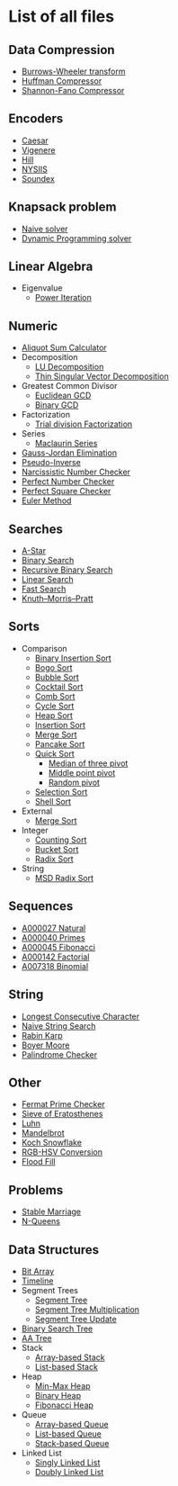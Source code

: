 # List of all files

## Data Compression
  * [Burrows-Wheeler transform](https://github.com/TheAlgorithms/C-Sharp/blob/master/Algorithms/DataCompression/BurrowsWheelerTransform.cs)
  * [Huffman Compressor](https://github.com/TheAlgorithms/C-Sharp/blob/master/Algorithms/DataCompression/HuffmanCompressor.cs)
  * [Shannon-Fano Compressor](https://github.com/TheAlgorithms/C-Sharp/blob/master/Algorithms/DataCompression/ShannonFanoCompressor.cs)
## Encoders
  * [Caesar](https://github.com/TheAlgorithms/C-Sharp/blob/master/Algorithms/Encoders/CaesarEncoder.cs)
  * [Vigenere](https://github.com/TheAlgorithms/C-Sharp/blob/master/Algorithms/Encoders/VigenereEncoder.cs)
  * [Hill](https://github.com/TheAlgorithms/C-Sharp/blob/master/Algorithms/Encoders/HillEncoder.cs)
  * [NYSIIS](https://github.com/TheAlgorithms/C-Sharp/blob/master/Algorithms/Encoders/NysiisEncoder.cs)
  * [Soundex](https://github.com/TheAlgorithms/C-Sharp/blob/master/Algorithms/Encoders/SoundexEncoder.cs)
## Knapsack problem
  * [Naive solver](https://github.com/TheAlgorithms/C-Sharp/blob/master/Algorithms/Knapsack/NaiveKnapsackSolver.cs)
  * [Dynamic Programming solver](https://github.com/TheAlgorithms/C-Sharp/blob/master/Algorithms/Knapsack/DynamicProgrammingKnapsackSolver.cs)
## Linear Algebra
  * Eigenvalue
    * [Power Iteration](https://github.com/TheAlgorithms/C-Sharp/blob/master/Algorithms/LinearAlgebra/Eigenvalue/PowerIteration.cs)
## Numeric
  * [Aliquot Sum Calculator](https://github.com/TheAlgorithms/C-Sharp/blob/master/Algorithms/Numeric/AliquotSumCalculator.cs)
  * Decomposition
    * [LU Decomposition](https://github.com/TheAlgorithms/C-Sharp/blob/master/Algorithms/Numeric/Decomposition/LU.cs)
    * [Thin Singular Vector Decomposition](https://github.com/TheAlgorithms/C-Sharp/blob/master/Algorithms/Numeric/Decomposition/ThinSVD.cs)
  * Greatest Common Divisor
    * [Euclidean GCD](https://github.com/TheAlgorithms/C-Sharp/blob/master/Algorithms/Numeric/GreatestCommonDivisor/EuclideanGreatestCommonDivisorFinder.cs)
    * [Binary GCD](https://github.com/TheAlgorithms/C-Sharp/blob/master/Algorithms/Numeric/GreatestCommonDivisor/BinaryGreatestCommonDivisorFinder.cs)
  * Factorization
    * [Trial division Factorization](https://github.com/TheAlgorithms/C-Sharp/blob/master/Algorithms/Numeric/Factorization/TrialDivisionFactorizer.cs)
  * Series
    * [Maclaurin Series](https://github.com/TheAlgorithms/C-Sharp/blob/master/Algorithms/Numeric/Series/Maclaurin.cs)
  * [Gauss-Jordan Elimination](https://github.com/TheAlgorithms/C-Sharp/blob/master/Algorithms/Numeric/GaussJordanElimination.cs)
  * [Pseudo-Inverse](https://github.com/TheAlgorithms/C-Sharp/blob/master/Algorithms/Numeric/Pseudoinverse/PseudoInverse.cs)
  * [Narcissistic Number Checker](https://github.com/TheAlgorithms/C-Sharp/blob/master/Algorithms/Numeric/NarcissisticNumberChecker.cs)
  * [Perfect Number Checker](https://github.com/TheAlgorithms/C-Sharp/blob/master/Algorithms/Numeric/PerfectNumberChecker.cs)
  * [Perfect Square Checker](https://github.com/TheAlgorithms/C-Sharp/blob/master/Algorithms/Numeric/PerfectSquareChecker.cs)
  * [Euler Method](https://github.com/TheAlgorithms/C-Sharp/blob/master/Algorithms/Numeric/EulerMethod.cs)
## Searches
  * [A-Star](https://github.com/TheAlgorithms/C-Sharp/blob/master/Algorithms/Search/AStar/AStar.cs)
  * [Binary Search](https://github.com/TheAlgorithms/C-Sharp/blob/master/Algorithms/Search/BinarySearcher.cs)
  * [Recursive Binary Search](https://github.com/TheAlgorithms/C-Sharp/blob/master/Algorithms/Search/RecursiveBinarySearcher.cs)
  * [Linear Search](https://github.com/TheAlgorithms/C-Sharp/blob/master/Algorithms/Search/LinearSearcher.cs)
  * [Fast Search](https://github.com/TheAlgorithms/C-Sharp/blob/master/Algorithms/Search/FastSearcher.cs)
  * [Knuth–Morris–Pratt](https://github.com/TheAlgorithms/C-Sharp/blob/master/Algorithms/Strings/KnuthMorrisPrattSearcher.cs)
## Sorts
  * Comparison
    * [Binary Insertion Sort](https://github.com/TheAlgorithms/C-Sharp/blob/master/Algorithms/Sorters/Comparison/BinaryInsertionSorter.cs)
    * [Bogo Sort](https://github.com/TheAlgorithms/C-Sharp/blob/master/Algorithms/Sorters/Comparison/BogoSorter.cs)
    * [Bubble Sort](https://github.com/TheAlgorithms/C-Sharp/blob/master/Algorithms/Sorters/Comparison/BubbleSorter.cs)
    * [Cocktail Sort](https://github.com/TheAlgorithms/C-Sharp/blob/master/Algorithms/Sorters/Comparison/CocktailSorter.cs)
    * [Comb Sort](https://github.com/TheAlgorithms/C-Sharp/blob/master/Algorithms/Sorters/Comparison/CombSorter.cs)
    * [Cycle Sort](https://github.com/TheAlgorithms/C-Sharp/blob/master/Algorithms/Sorters/Comparison/CycleSorter.cs)
    * [Heap Sort](https://github.com/TheAlgorithms/C-Sharp/blob/master/Algorithms/Sorters/Comparison/HeapSorter.cs)
    * [Insertion Sort](https://github.com/TheAlgorithms/C-Sharp/blob/master/Algorithms/Sorters/Comparison/InsertionSorter.cs)
    * [Merge Sort](https://github.com/TheAlgorithms/C-Sharp/blob/master/Algorithms/Sorters/Comparison/MergeSorter.cs)
    * [Pancake Sort](https://github.com/TheAlgorithms/C-Sharp/blob/master/Algorithms/Sorters/Comparison/PancakeSorter.cs)
    * [Quick Sort](https://github.com/TheAlgorithms/C-Sharp/blob/master/Algorithms/Sorters/Comparison/QuickSorter.cs)
      * [Median of three pivot](https://github.com/TheAlgorithms/C-Sharp/blob/master/Algorithms/Sorters/Comparison/MedianOfThreeQuickSorter.cs)
      * [Middle point pivot](https://github.com/TheAlgorithms/C-Sharp/blob/master/Algorithms/Sorters/Comparison/MiddlePointQuickSorter.cs)
      * [Random pivot](https://github.com/TheAlgorithms/C-Sharp/blob/master/Algorithms/Sorters/Comparison/RandomPivotQuickSorter.cs)
    * [Selection Sort](https://github.com/TheAlgorithms/C-Sharp/blob/master/Algorithms/Sorters/Comparison/SelectionSorter.cs)
    * [Shell Sort](https://github.com/TheAlgorithms/C-Sharp/blob/master/Algorithms/Sorters/Comparison/ShellSorter.cs)
  * External
    * [Merge Sort](https://github.com/TheAlgorithms/C-Sharp/blob/master/Algorithms/Sorters/External/ExternalMergeSorter.cs)
  * Integer
    * [Counting Sort](https://github.com/TheAlgorithms/C-Sharp/blob/master/Algorithms/Sorters/Integer/CountingSorter.cs)
    * [Bucket Sort](https://github.com/TheAlgorithms/C-Sharp/blob/master/Algorithms/Sorters/Integer/BucketSorter.cs)
    * [Radix Sort](https://github.com/TheAlgorithms/C-Sharp/blob/master/Algorithms/Sorters/Integer/RadixSorter.cs)
  * String
    * [MSD Radix Sort](https://github.com/TheAlgorithms/C-Sharp/blob/master/Algorithms/Sorters/String/MsdRadixStringSorter.cs)
## Sequences
  * [A000027 Natural](https://github.com/TheAlgorithms/C-Sharp/blob/master/Algorithms/Sequences/NaturalSequence.cs)
  * [A000040 Primes](https://github.com/TheAlgorithms/C-Sharp/blob/master/Algorithms/Sequences/PrimesSequence.cs)
  * [A000045 Fibonacci](https://github.com/TheAlgorithms/C-Sharp/blob/master/Algorithms/Sequences/FibonacciSequence.cs)
  * [A000142 Factorial](https://github.com/TheAlgorithms/C-Sharp/blob/master/Algorithms/Sequences/FactorialSequence.cs)
  * [A007318 Binomial](https://github.com/TheAlgorithms/C-Sharp/blob/master/Algorithms/Sequences/BinomialSequence.cs)
## String
  * [Longest Consecutive Character](https://github.com/TheAlgorithms/C-Sharp/blob/master/Algorithms/Strings/GeneralStringAlgorithms.cs)
  * [Naive String Search](https://github.com/TheAlgorithms/C-Sharp/blob/master/Algorithms/Strings/NaiveStringSearch.cs)
  * [Rabin Karp](https://github.com/TheAlgorithms/C-Sharp/blob/master/Algorithms/Strings/RabinKarp.cs)
  * [Boyer Moore](https://github.com/TheAlgorithms/C-Sharp/blob/master/Algorithms/Strings/BoyerMoore.cs)
  * [Palindrome Checker](https://github.com/TheAlgorithms/C-Sharp/blob/master/Algorithms/Strings/palindrome.cs)
## Other
  * [Fermat Prime Checker](https://github.com/TheAlgorithms/C-Sharp/blob/master/Algorithms/Other/FermatPrimeChecker.cs)
  * [Sieve of Eratosthenes](https://github.com/TheAlgorithms/C-Sharp/blob/master/Algorithms/Other/SieveOfEratosthenes.cs)
  * [Luhn](https://github.com/TheAlgorithms/C-Sharp/blob/master/Algorithms/Other/Luhn.cs)
  * [Mandelbrot](https://github.com/TheAlgorithms/C-Sharp/blob/master/Algorithms/Other/Mandelbrot.cs)
  * [Koch Snowflake](https://github.com/TheAlgorithms/C-Sharp/blob/master/Algorithms/Other/KochSnowflake.cs)
  * [RGB-HSV Conversion](https://github.com/TheAlgorithms/C-Sharp/blob/master/Algorithms/Other/RGBHSVConversion.cs)
  * [Flood Fill](https://github.com/TheAlgorithms/C-Sharp/blob/master/Algorithms/Other/FloodFill.cs)
## Problems
  * [Stable Marriage](https://github.com/TheAlgorithms/C-Sharp/blob/master/Algorithms/Problems/StableMarriage/GaleShapley.cs)
  * [N-Queens](https://github.com/TheAlgorithms/C-Sharp/blob/master/Algorithms/Problems/NQueens/BacktrackingNQueensSolver.cs)

## Data Structures
  * [Bit Array](https://github.com/TheAlgorithms/C-Sharp/blob/master/DataStructures/BitArray.cs)
  * [Timeline](https://github.com/TheAlgorithms/C-Sharp/blob/master/DataStructures/Timeline.cs)
  * Segment Trees
    * [Segment Tree](https://github.com/TheAlgorithms/C-Sharp/blob/master/DataStructures/SegmentTrees/SegmentTree.cs)
    * [Segment Tree Multiplication](https://github.com/TheAlgorithms/C-Sharp/blob/master/DataStructures/SegmentTrees/SegmentTreeApply.cs)
    * [Segment Tree Update](https://github.com/TheAlgorithms/C-Sharp/blob/master/DataStructures/SegmentTrees/SegmentTreeUpdate.cs)  
  * [Binary Search Tree](https://github.com/TheAlgorithms/C-Sharp/blob/master/DataStructures/BinarySearchTree/BinarySearchTree.cs)
  * [AA Tree](https://github.com/TheAlgorithms/C-Sharp/blob/master/DataStructures/AATree/AATree.cs)
  * Stack
    * [Array-based Stack](https://github.com/TheAlgorithms/C-Sharp/blob/master/DataStructures/Stack/ArrayBasedStack.cs)
    * [List-based Stack](https://github.com/TheAlgorithms/C-Sharp/blob/master/DataStructures/Stack/ListBasedStack.cs)
  * Heap
    * [Min-Max Heap](https://github.com/TheAlgorithms/C-Sharp/blob/master/DataStructures/Heap/MinMaxHeap.cs)
    * [Binary Heap](https://github.com/TheAlgorithms/C-Sharp/blob/master/DataStructures/Heap/BinaryHeap.cs)
    * [Fibonacci Heap](https://github.com/TheAlgorithms/C-Sharp/blob/master/DataStructures/Heap/FibonacciHeap/FibonacciHeap.cs)
  * Queue
    * [Array-based Queue](https://github.com/TheAlgorithms/C-Sharp/blob/master/DataStructures/Queue/ArrayBasedQueue.cs)
    * [List-based Queue](https://github.com/TheAlgorithms/C-Sharp/blob/master/DataStructures/Queue/ListBasedQueue.cs)
    * [Stack-based Queue](https://github.com/TheAlgorithms/C-Sharp/blob/master/DataStructures/Queue/StackBasedQueue.cs)
  * Linked List
    * [Singly Linked List](https://github.com/TheAlgorithms/C-Sharp/blob/master/DataStructures/LinkedList/SinglyLinkedList/SinglyLinkedList.cs)
    * [Doubly Linked List](https://github.com/TheAlgorithms/C-Sharp/blob/master/DataStructures/LinkedList/DoublyLinkedList/DoublyLinkedList.cs)
